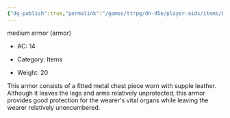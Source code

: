 ```yaml
---
{"dg-publish":true,"permalink":"/games/ttrpg/dn-d5e/player-aids/items/breastplate/","tags":["ttrpg/dnd/5e","warding"],"noteIcon":""}
---
```



medium armor (armor)

- AC: 14
- Category: Items

- Weight: 20

This armor consists of a fitted metal chest piece worn with supple leather. Although it leaves the legs and arms relatively unprotected, this armor provides good protection for the wearer's vital organs while leaving the wearer relatively unencumbered.